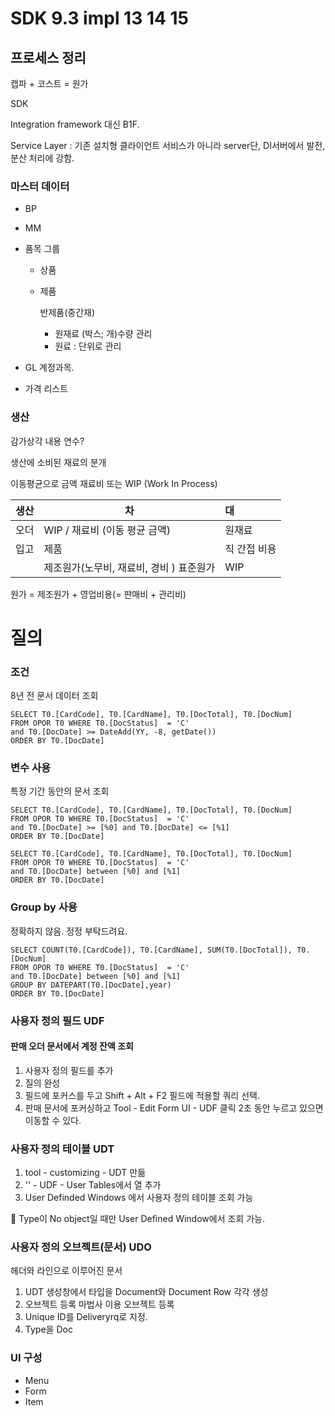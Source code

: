 # SDK  9.3 impl 13 14 15

## 프로세스 정리

캡파 + 코스트 = 원가

SDK

Integration framework 대신 B1F.

Service Layer : 기존 설치형 클라이언트 서비스가 아니라 server단, DI서버에서 발전, 분산 처리에 강함.



### 마스터 데이터

- BP

- MM

- 품목 그룹

  - 상품

  - 제품

    반제품(중간재)
    - 원재료 (박스; 개)수량 관리
    - 원료 : 단위로 관리

- GL 계정과목.

- 가격 리스트

### 생산

감가상각 내용 연수?

생산에 소비된 재료의 분개

이동평균으로 금액 재료비 또는 WIP (Work In Process)



| 생산 | 차                                       | 대           |
| ---- | ---------------------------------------- | :----------- |
| 오더 | WIP / 재료비 (이동 평균 금액)            | 원재료       |
| 입고 | 제품                                     | 직 간접 비용 |
|      | 제조원가(노무비, 재료비, 경비 ) 표준원가 | WIP          |

원가 = 제조원가 + 영업비용(= 판매비 + 관리비)



# 질의

### 조건

8년 전 문서 데이터 조회

```mssql
SELECT T0.[CardCode], T0.[CardName], T0.[DocTotal], T0.[DocNum] 
FROM OPOR T0 WHERE T0.[DocStatus]  = 'C' 
and T0.[DocDate] >= DateAdd(YY, -8, getDate())
ORDER BY T0.[DocDate]
```

### 변수 사용

특정 기간 동안의 문서 조회

```mssql
SELECT T0.[CardCode], T0.[CardName], T0.[DocTotal], T0.[DocNum] 
FROM OPOR T0 WHERE T0.[DocStatus]  = 'C' 
and T0.[DocDate] >= [%0] and T0.[DocDate] <= [%1]
ORDER BY T0.[DocDate]
```

```mssql
SELECT T0.[CardCode], T0.[CardName], T0.[DocTotal], T0.[DocNum] 
FROM OPOR T0 WHERE T0.[DocStatus]  = 'C' 
and T0.[DocDate] between [%0] and [%1]
ORDER BY T0.[DocDate]	
```

### Group by 사용

정확하지 않음. 정정 부탁드려요.

```mssql
SELECT COUNT(T0.[CardCode]), T0.[CardName], SUM(T0.[DocTotal]), T0.[DocNum] 
FROM OPOR T0 WHERE T0.[DocStatus]  = 'C' 
and T0.[DocDate] between [%0] and [%1]
GROUP BY DATEPART(T0.[DocDate],year)
ORDER BY T0.[DocDate]	
```



### 사용자 정의 필드 UDF

#### 판매 오더 문서에서 계정 잔액 조회

1. 사용자 정의 필드를 추가
2.  질의 완성
3. 필드에 포커스를 두고  Shift + Alt + F2 필드에 적용할 쿼리 선택.
4. 판매 문서에 포커싱하고 Tool - Edit Form UI - UDF 클릭 2초 동안 누르고 있으면 이동할 수 있다.

### 사용자 정의 테이블 UDT

1. tool - customizing - UDT 만듦
2.  '' - UDF - User Tables에서 열 추가
3. User Definded Windows 에서 사용자 정의 테이블 조회 가능

🚨 Type이 No object일 때만 User Defined Window에서 조회 가능.



### 사용자 정의 오브젝트(문서) UDO

헤더와 라인으로 이루어진 문서

1. UDT 생성창에서 타입을 Document와 Document Row 각각 생성
2.  오브젝트 등록 마법사 이용 오브젝트 등록
3. Unique ID를 Deliveryrq로 지정.
4. Type을 Doc

### UI 구성

- Menu
- Form
- Item
